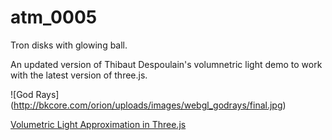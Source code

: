 # atm_0005

Tron disks with glowing ball. 

An updated version of Thibaut Despoulain's volumnetric light demo to work with the latest version of three.js.

![God Rays]
(http://bkcore.com/orion/uploads/images/webgl_godrays/final.jpg)

[Volumetric Light Approximation in Three.js](http://bkcore.com/blog/3d/webgl-three-js-volumetric-light-godrays.html)


